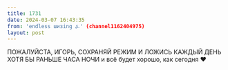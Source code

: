 ```yaml
---
title: 1731
date: 2024-03-07 16:43:35
from: 'endless шизing ⍼' (channel1162404975)
layout: post
---
```


ПОЖАЛУЙСТА, ИГОРЬ, СОХРАНЯЙ РЕЖИМ И ЛОЖИСЬ КАЖДЫЙ ДЕНЬ ХОТЯ БЫ РАНЬШЕ ЧАСА НОЧИ и всё будет хорошо, как сегодня ❤️
